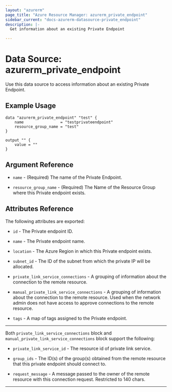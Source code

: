 ```yaml
---
layout: "azurerm"
page_title: "Azure Resource Manager: azurerm_private_endpoint"
sidebar_current: "docs-azurerm-datasource-private_endpoint"
description: |-
  Get information about an existing Private Endpoint

---
```


# Data Source: azurerm_private_endpoint

Use this data source to access information about an existing Private Endpoint.

## Example Usage

```hcl
data "azurerm_private_endpoint" "test" {
    name                = "testprivateendpoint"
    resource_group_name = "test"
}

output "" {
    value = ""
}
```

## Argument Reference

* `name` - (Required) The name of the Private Endpoint.

* `resource_group_name` - (Required) The Name of the Resource Group where this Private endpoint exists.

## Attributes Reference

The following attributes are exported:

* `id` - The Private endpoint ID.

* `name` - The Private endpoint name.

* `location` - The Azure Region in which this Private endpoint exists.

* `subnet_id` - The ID of the subnet from which the private IP will be allocated.

* `private_link_service_connections` - A grouping of information about the connection to the remote resource.

* `manual_private_link_service_connections` - A grouping of information about the connection to the remote resource. Used when the network admin does not have access to approve connections to the remote resource.

* `tags` - A map of tags assigned to the Private endpoint.

---

Both `private_link_service_connections` block and `manual_private_link_service_connections` block support the following:

* `private_link_service_id` - The resource id of private link service.

* `group_ids` - The ID(s) of the group(s) obtained from the remote resource that this private endpoint should connect to.

* `request_message` - A message passed to the owner of the remote resource with this connection request. Restricted to 140 chars.

---
